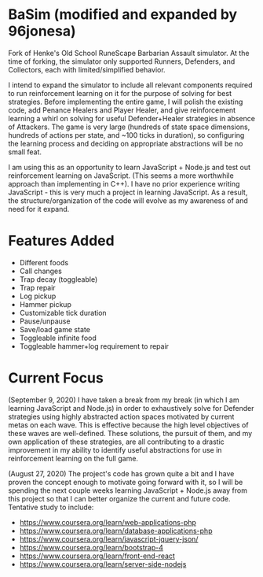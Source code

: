 # BaSim (modified and expanded by 96jonesa)

Fork of Henke's Old School RuneScape Barbarian Assault simulator. At the time of forking, the simulator only supported Runners, Defenders, and Collectors, each with limited/simplified behavior.

I intend to expand the simulator to include all relevant components required to run reinforcement learning on it for the purpose of solving for best strategies. Before implementing the entire game, I will polish the existing code, add Penance Healers and Player Healer, and give reinforcement learning a whirl on solving for useful Defender+Healer strategies in absence of Attackers. The game is very large (hundreds of state space dimensions, hundreds of actions per state, and ~100 ticks in duration), so configuring the learning process and deciding on appropriate abstractions will be no small feat.

I am using this as an opportunity to learn JavaScript + Node.js and test out reinforcement learning on JavaScript. (This seems a more worthwhile approach than implementing in C++). I have no prior experience writing JavaScript - this is very much a project in learning JavaScript. As a result, the structure/organization of the code will evolve as my awareness of and need for it expand. 

# Features Added

- Different foods
- Call changes
- Trap decay (toggleable)
- Trap repair
- Log pickup
- Hammer pickup
- Customizable tick duration
- Pause/unpause
- Save/load game state
- Toggleable infinite food
- Toggleable hammer+log requirement to repair

# Current Focus

(September 9, 2020) I have taken a break from my break (in which I am learning JavaScript and Node.js) in order to exhaustively solve for Defender strategies using highly abstracted action spaces motivated by current metas on each wave. This is effective because the high level objectives of these waves are well-defined. These solutions, the pursuit of them, and my own application of these strategies, are all contributing to a drastic improvement in my ability to identify useful abstractions for use in reinforcement learning on the full game.

(August 27, 2020) The project's code has grown quite a bit and I have proven the concept enough to motivate going forward with it, so I will be spending the next couple weeks learning JavaScript + Node.js away from this project so that I can better organize the current and future code. Tentative study to include:

- https://www.coursera.org/learn/web-applications-php
- https://www.coursera.org/learn/database-applications-php
- https://www.coursera.org/learn/javascript-jquery-json/
- https://www.coursera.org/learn/bootstrap-4
- https://www.coursera.org/learn/front-end-react
- https://www.coursera.org/learn/server-side-nodejs
